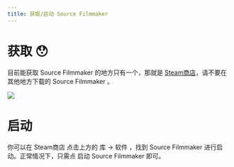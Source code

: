 ```yaml
---
title: 获取/启动 Source Filmmaker
---
```

# 获取 :hushed:
目前能获取 Source Filmmaker 的地方只有一个，那就是 [Steam商店](https://store.steampowered.com/app/1840/Source_Filmmaker/)，请不要在其他地方下载的 Source Filmmaker 。

![](https://ae01.alicdn.com/kf/HTB1GjCdT9zqK1RjSZFHq6z3CpXac.jpg)

# 启动
你可以在 Steam商店 点击上方的 库 → 软件 ，找到 Source Filmmaker 进行启动。正常情况下，只需点 启动 Source Filmmaker 即可。